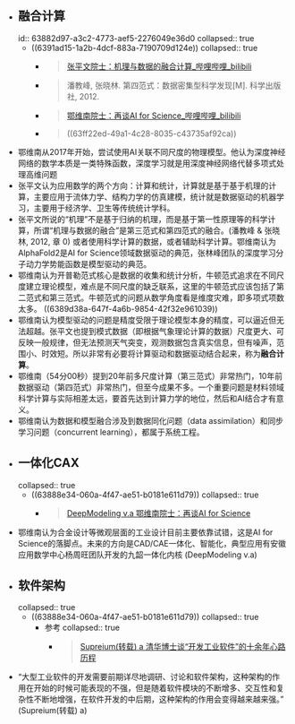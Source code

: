 - ## 融合计算
  id:: 63882d97-a3c2-4773-aef5-2276049e36d0
  collapsed:: true
	- ((6391ad15-1a2b-4dcf-883a-7190709d124e))
	  collapsed:: true
		- >[张平文院士：机理与数据的融合计算_哔哩哔哩_bilibili](https://www.bilibili.com/video/BV1yt4y1s7hL/?spm_id_from=333.999.0.0&vd_source=fc591008a48bd1bb56b8e3ba9a7c2202)
		- >潘教峰, 张晓林. 第四范式：数据密集型科学发现[M]. 科学出版社, 2012.
		- >[鄂维南院士：再谈AI for Science_哔哩哔哩_bilibili](https://www.bilibili.com/video/BV1vR4y1c7gQ/?spm_id_from=333.999.0.0&vd_source=fc591008a48bd1bb56b8e3ba9a7c2202)
		- > ((63ff22ed-49a1-4c28-8035-c43735af92ca))
- 鄂维南从2017年开始，尝试使用AI关联不同尺度的物理模型。他认为深度神经网络的数学本质是一类特殊函数，深度学习就是用深度神经网络代替多项式处理高维问题
- 张平文认为应用数学的两个方向：计算和统计，计算就是基于基于机理的计算，主要应用于流体力学、结构力学的仿真建模，统计就是数据驱动的机器学习，主要用于经济学、卫生等传统统计学科。
- 张平文所说的“机理”不是基于归纳的机理，而是基于第一性原理等的科学计算，所谓“机理与数据的融合”是第三范式和第四范式的融合。(潘教峰 & 张晓林, 2012, 章 0) 或者使用科学计算的数据，或者辅助科学计算。鄂维南认为AlphaFold2是AI for Science领域数据驱动的典范，张林峰团队的深度学习分子动力学势能函数是模型驱动的典范。
- 鄂维南认为开普勒范式核心是数据的收集和统计分析，牛顿范式追求在不同尺度建立理论模型，难点是不同尺度的缺乏联系，这里的牛顿范式应该包括了第二范式和第三范式。牛顿范式的问题从数学角度看是维度灾难，即多项式项数太多。 ((6389d38a-647f-4a6b-9854-42f32e961039))
- 鄂维南认为模型驱动的问题是精度受限于理论模型本身的精度，可以逼近但无法超越。张平文也提到模式数据（即根据气象理论计算的数据）尺度更大、可反映一般规律，但无法预测天气突变，观测数据包含真实信息，但有噪声，范围小、时效短。所以非常有必要将计算驱动和数据驱动结合起来，称为**融合计算**。
- 鄂维南（54分00秒）提到20年前多尺度计算（第三范式）非常热门，10年前数据驱动（第四范式）非常热门，但至今成果不多。一个重要问题是材料领域科学计算与实际相差太远，要首先达到计算力学的地位，然后和AI结合才有意义。
- 鄂维南认为数据和模型融合涉及到数据同化问题（data assimilation）和同步学习问题（concurrent learning），都属于系统工程。
- ## 一体化CAX
  collapsed:: true
	- ((63888e34-060a-4f47-ae51-b0181e611d79))
	  collapsed:: true
		- >[DeepModeling v.a 鄂维南院士：再谈AI for Science](https://www.bilibili.com/video/BV1vR4y1c7gQ/?spm_id_from=333.999.0.0&vd_source=fc591008a48bd1bb56b8e3ba9a7c2202)
- 鄂维南认为合金设计等微观层面的工业设计目前主要依靠试错，这是AI for Science的落脚点。未来的方向是CAD/CAE一体化、智能化，典型应用有安徽应用数学中心杨周旺团队开发的九韶一体化内核 (DeepModeling v.a)
- ## 软件架构
  collapsed:: true
	- ((63888e34-060a-4f47-ae51-b0181e611d79))
	  collapsed:: true
		- 参考
		  collapsed:: true
			- >[Supreium(转载) a 清华博士谈“开发工业软件”的十余年心路历程](https://zhuanlan.zhihu.com/p/131292137)
- “大型工业软件的开发需要前期详尽地调研、讨论和软件架构，这种架构的作用在开始的时候可能表现的不强，但是随着软件模块的不断增多、交互性和复杂性不断地增强，在软件开发的中后期，这种架构的作用会变得越来越来强。” (Supreium(转载) a)